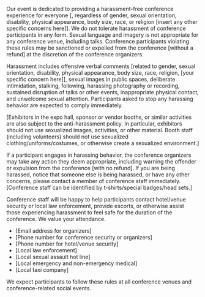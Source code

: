 Our event is dedicated to providing a harassment-free conference experience for everyone [, regardless of gender, sexual orientation, disability, physical appearance, body size, race, or religion [insert any other specific concerns here]]. We do not tolerate harassment of conference participants in any form. Sexual language and imagery is not appropriate for any conference venue, including talks. Conference participants violating these rules may be sanctioned or expelled from the conference [without a refund] at the discretion of the conference organizers.

Harassment includes offensive verbal comments [related to gender, sexual orientation, disability, physical appearance, body size, race, religion, [your specific concern here]], sexual images in public spaces, deliberate intimidation, stalking, following, harassing photography or recording, sustained disruption of talks or other events, inappropriate physical contact, and unwelcome sexual attention. Participants asked to stop any harassing behavior are expected to comply immediately.

[Exhibitors in the expo hall, sponsor or vendor booths, or similar activities are also subject to the anti-harassment policy. In particular, exhibitors should not use sexualized images, activities, or other material. Booth staff (including volunteers) should not use sexualized clothing/uniforms/costumes, or otherwise create a sexualized environment.]

If a participant engages in harassing behavior, the conference organizers may take any action they deem appropriate, including warning the offender or expulsion from the conference [with no refund]. If you are being harassed, notice that someone else is being harassed, or have any other concerns, please contact a member of conference staff immediately. [Conference staff can be identified by t-shirts/special badges/head sets.]

Conference staff will be happy to help participants contact hotel/venue security or local law enforcement, provide escorts, or otherwise assist those experiencing harassment to feel safe for the duration of the conference. We value your attendance.

* [Email address for organizers]
* [Phone number for conference security or organizers]
* [Phone number for hotel/venue security]
* [Local law enforcement]
* [Local sexual assault hot line]
* [Local emergency and non-emergency medical]
* [Local taxi company]

We expect participants to follow these rules at all conference venues and conference-related social events.